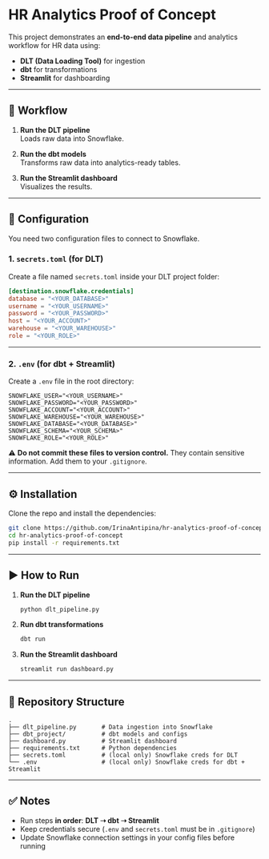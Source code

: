 # HR Analytics Proof of Concept

This project demonstrates an **end-to-end data pipeline** and analytics workflow for HR data using:

- **DLT (Data Loading Tool)** for ingestion
- **dbt** for transformations
- **Streamlit** for dashboarding

---

## 🚀 Workflow

1. **Run the DLT pipeline**  
   Loads raw data into Snowflake.

2. **Run the dbt models**  
   Transforms raw data into analytics-ready tables.

3. **Run the Streamlit dashboard**  
   Visualizes the results.

---

## 🔑 Configuration

You need two configuration files to connect to Snowflake.  

### 1. `secrets.toml` (for DLT)
Create a file named `secrets.toml` inside your DLT project folder:

```toml
[destination.snowflake.credentials]
database = "<YOUR_DATABASE>"
username = "<YOUR_USERNAME>"
password = "<YOUR_PASSWORD>"
host = "<YOUR_ACCOUNT>"
warehouse = "<YOUR_WAREHOUSE>"
role = "<YOUR_ROLE>"
```

---

### 2. `.env` (for dbt + Streamlit)
Create a `.env` file in the root directory:

```env
SNOWFLAKE_USER="<YOUR_USERNAME>"
SNOWFLAKE_PASSWORD="<YOUR_PASSWORD>"
SNOWFLAKE_ACCOUNT="<YOUR_ACCOUNT>"
SNOWFLAKE_WAREHOUSE="<YOUR_WAREHOUSE>"
SNOWFLAKE_DATABASE="<YOUR_DATABASE>"
SNOWFLAKE_SCHEMA="<YOUR_SCHEMA>"
SNOWFLAKE_ROLE="<YOUR_ROLE>"
```

⚠️ **Do not commit these files to version control.** They contain sensitive information. Add them to your `.gitignore`.

---

## ⚙️ Installation

Clone the repo and install the dependencies:

```bash
git clone https://github.com/IrinaAntipina/hr-analytics-proof-of-concept.git
cd hr-analytics-proof-of-concept
pip install -r requirements.txt
```

---

## ▶️ How to Run

1. **Run the DLT pipeline**  
   ```bash
   python dlt_pipeline.py
   ```

2. **Run dbt transformations**  
   ```bash
   dbt run
   ```

3. **Run the Streamlit dashboard**  
   ```bash
   streamlit run dashboard.py
   ```

---

## 📂 Repository Structure

```
.
├── dlt_pipeline.py       # Data ingestion into Snowflake
├── dbt_project/          # dbt models and configs
├── dashboard.py          # Streamlit dashboard
├── requirements.txt      # Python dependencies
├── secrets.toml          # (local only) Snowflake creds for DLT
└── .env                  # (local only) Snowflake creds for dbt + Streamlit
```

---

## ✅ Notes

- Run steps **in order**: **DLT ➝ dbt ➝ Streamlit**  
- Keep credentials secure (`.env` and `secrets.toml` must be in `.gitignore`)  
- Update Snowflake connection settings in your config files before running  

